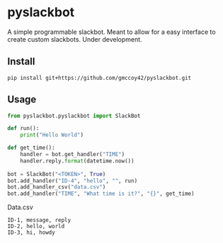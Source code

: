 # pyslackbot
A simple programmable slackbot. Meant to allow for a easy interface to create custom slackbots. Under development.

## Install
`pip install git+https://github.com/gmccoy42/pyslackbot.git`

## Usage
```python
from pyslackbot.pyslackbot import SlackBot

def run():
    print("Hello World")

def get_time():
    handler = bot.get_handler("TIME")
    handler.reply.format(datetime.now())
    
bot = SlackBot("<TOKEN>", True)
bot.add_handler("ID-4", "hello", "", run)
bot.add_handler_csv("data.csv")
bot.add_handler("TIME", "What time is it?", "{}", get_time)
```


Data.csv
```csv
ID-1, message, reply
ID-2, hello, world
ID-3, hi, howdy
```




